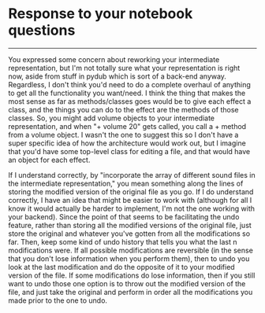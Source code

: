 # Response to your notebook questions
---
You expressed some concern about reworking your intermediate representation, but I'm not totally sure what your representation is right now, aside from stuff in pydub which is sort of a back-end anyway. Regardless, I don't think you'd need to do a complete overhaul of anything to get all the functionality you want/need. I think the thing that makes the most sense as far as methods/classes goes would be to give each effect a class, and the things you can do to the effect are the
methods of those classes. So, you might add volume objects to your intermediate representation, and when "+ volume 20" gets called, you call a + method from a volume object. I wasn't the one to suggest this so I don't have a super specific idea of how the architecture would work out, but I imagine that you'd have some top-level class for editing a file, and that would have an object for each effect.

If I understand correctly, by "incorporate the array of different sound files in the intermediate representation," you mean something along the lines of storing the modified version of the original file as you go. If I do understand correctly, I have an idea that might be easier to work with (although for all I know it would actually be harder to implement, I'm not the one working with your backend). Since the point of that seems to be facilitating the undo feature,
rather than storing all the modified versions of the original file, just store the original and whatever you've gotten from all the modifications so far. Then, keep some kind of undo history that tells you what the last n modifications were. If all possible modifications are reversible (in the sense that you don't lose information when you perform them), then to undo you look at the last modification and do the opposite of it to your modified version of the file. If some modifications do
lose information, then if you still want to undo those one option is to throw out the modified version of the file, and just take the original and perform in order all the modifications you made prior to the one to undo.
